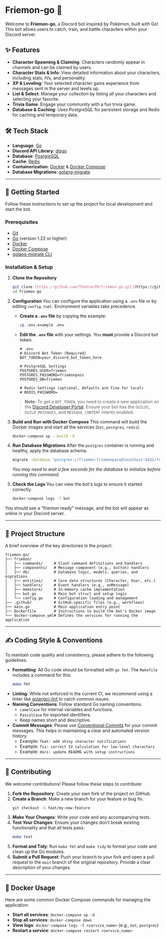 # Friemon-go 🤖

Welcome to **Friemon-go**, a Discord bot inspired by Pokémon, built with Go! This bot allows users to catch, train, and battle characters within your Discord server.

## ✨ Features

* **Character Spawning & Claiming**: Characters randomly appear in channels and can be claimed by users.
* **Character Stats & Info**: View detailed information about your characters, including stats, IVs, and personality.
* **XP & Leveling**: Your selected character gains experience from messages sent in the server and levels up.
* **List & Select**: Manage your collection by listing all your characters and selecting your favorite.
* **Trivia Game**: Engage your community with a fun trivia game.
* **Database & Caching**: Uses PostgreSQL for persistent storage and Redis for caching and temporary data.

## 🛠️ Tech Stack

* **Language**: [Go](https://golang.org/)
* **Discord API Library**: [disgo](https://github.com/disgoorg/disgo)
* **Database**: [PostgreSQL](https://www.postgresql.org/)
* **Cache**: [Redis](https://redis.io/)
* **Containerization**: [Docker](https://www.docker.com/) & [Docker Compose](https://docs.docker.com/compose/)
* **Database Migrations**: [golang-migrate](https://github.com/golang-migrate/migrate)

---

## 🚀 Getting Started

Follow these instructions to set up the project for local development and start the bot.

### Prerequisites

* [Git](https://git-scm.com/)
* [Go](https://golang.org/dl/) (version 1.22 or higher)
* [Docker](https://www.docker.com/products/docker-desktop)
* [Docker Compose](https://docs.docker.com/compose/install/)
* [golang-migrate CLI](https://github.com/golang-migrate/migrate/tree/master/cmd/migrate)

### Installation & Setup

1.  **Clone the Repository**
    ```bash
    git clone [https://github.com/TheOreoTM/friemon-go.git](https://github.com/TheOreoTM/friemon-go.git)
    cd friemon-go
    ```

2.  **Configuration**
    You can configure the application using a `.env` file or by editing `config.toml`. Environment variables take precedence.

    * **Create a `.env` file** by copying the example:
        ```bash
        cp .env.example .env
        ```
    * **Edit the `.env` file** with your settings. You **must** provide a Discord bot token.
        ```dotenv
        # .env
        # Discord Bot Token (Required)
        BOT_TOKEN=your_discord_bot_token_here

        # PostgreSQL Settings
        POSTGRES_USER=friemon
        POSTGRES_PASSWORD=friemonpass
        POSTGRES_DB=friemon

        # Redis Settings (optional, defaults are fine for local)
        # REDIS_PASSWORD=
        ```
    > **Note**: To get a `BOT_TOKEN`, you need to create a new application on the [Discord Developer Portal](https://discord.com/developers/applications). Ensure your bot has the `GUILDS`, `GUILD_MESSAGES`, and `MESSAGE_CONTENT` intents enabled.

3.  **Build and Run with Docker Compose**
    This command will build the Docker images and start all the services (`bot`, `postgres`, `redis`).
    ```bash
    docker-compose up --build -d
    ```

4.  **Run Database Migrations**
    After the `postgres` container is running and healthy, apply the database schema.
    ```bash
    migrate -database "postgres://friemon:friemonpass@localhost:5432/friemon?sslmode=disable" -path ./friemon/db/migrations up
    ```
    *You may need to wait a few seconds for the database to initialize before running this command.*

5.  **Check the Logs**
    You can view the bot's logs to ensure it started correctly.
    ```bash
    docker-compose logs -f bot
    ```

You should see a "friemon ready" message, and the bot will appear as online in your Discord server.

---

## 📂 Project Structure

A brief overview of the key directories in the project:
```
friemon-go/
├── friemon/
│   ├── commands/     # Slash command definitions and handlers
│   ├── components/   # Message component (e.g., button) handlers
│   ├── db/           # Database logic, models, queries, and migrations
│   ├── entities/     # Core data structures (Character, User, etc.)
│   ├── handlers/     # Event handlers (e.g., onMessage)
│   ├── memstore/     # In-memory cache implementation
│   ├── bot.go        # Main bot struct and setup logic
│   └── config.go     # Configuration loading and management
├── .github/          # GitHub-specific files (e.g., workflows)
├── main.go           # Main application entry point
├── Dockerfile        # Instructions to build the bot's Docker image
└── docker-compose.yml# Defines the services for running the application
```

---

## ✍️ Coding Style & Conventions

To maintain code quality and consistency, please adhere to the following guidelines.

* **Formatting**: All Go code should be formatted with `go fmt`. The `Makefile` includes a command for this:
    ```bash
    make fmt
    ```
* **Linting**: While not enforced in the current CI, we recommend using a linter like [golangci-lint](https://golangci-lint.run/) to catch common issues.
* **Naming Conventions**: Follow standard Go naming conventions.
    * `camelCase` for internal variables and functions.
    * `PascalCase` for exported identifiers.
    * Keep names short and descriptive.
* **Commit Messages**: Please use [Conventional Commits](https://www.conventionalcommits.org/en/v1.0.0/) for your commit messages. This helps in maintaining a clear and automated version history.
    * Example: `feat: add shiny character notifications`
    * Example: `fix: correct IV calculation for low-level characters`
    * Example: `docs: update README with setup instructions`

---

## 🤝 Contributing

We welcome contributions! Please follow these steps to contribute:

1.  **Fork the Repository**: Create your own fork of the project on GitHub.
2.  **Create a Branch**: Make a new branch for your feature or bug fix.
    ```bash
    git checkout -b feat/my-new-feature
    ```
3.  **Make Your Changes**: Write your code and any accompanying tests.
4.  **Test Your Changes**: Ensure your changes don't break existing functionality and that all tests pass.
    ```bash
    make test
    ```
5.  **Format and Tidy**: Run `make fmt` and `make tidy` to format your code and clean up the Go modules.
6.  **Submit a Pull Request**: Push your branch to your fork and open a pull request to the `main` branch of the original repository. Provide a clear description of your changes.

---

## 🐳 Docker Usage

Here are some common Docker Compose commands for managing the application:

* **Start all services**: `docker-compose up -d`
* **Stop all services**: `docker-compose down`
* **View logs**: `docker-compose logs -f <service_name>` (e.g., `bot`, `postgres`)
* **Restart a service**: `docker-compose restart <service_name>`